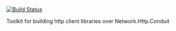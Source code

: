 [![Build Status](https://secure.travis-ci.org/apiengine/network-api-support.png)](http://travis-ci.org/apiengine/network-api-support)

Toolkit for building http client libraries over Network.Http.Conduit

